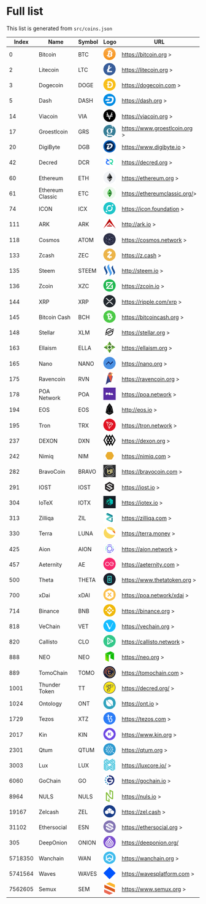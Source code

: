 # Full list

This list is generated from `src/coins.json`

| Index   | Name          | Symbol | Logo                                                                                                   | URL                            |
| ------- | ------------- | ------ | ------------------------------------------------------------------------------------------------------ | ------------------------------ |
| 0       | Bitcoin          | BTC    | <img src="https://raw.githubusercontent.com/TrustWallet/tokens/master/coins/0.png" width="32" />       | <https://bitcoin.org>         > |
| 2       | Litecoin         | LTC    | <img src="https://raw.githubusercontent.com/TrustWallet/tokens/master/coins/2.png" width="32" />       | <https://litecoin.org>        > |
| 3       | Dogecoin         | DOGE   | <img src="https://raw.githubusercontent.com/TrustWallet/tokens/master/coins/3.png" width="32" />       | <https://dogecoin.com>        > |
| 5       | Dash             | DASH   | <img src="https://raw.githubusercontent.com/TrustWallet/tokens/master/coins/5.png" width="32" />       | <https://dash.org>            > |
| 14      | Viacoin          | VIA    | <img src="https://raw.githubusercontent.com/TrustWallet/tokens/master/coins/14.png" width="32" />      | <https://viacoin.org>         > |
| 17      | Groestlcoin      | GRS    | <img src="https://raw.githubusercontent.com/TrustWallet/tokens/master/coins/17.png" width="32" />      | <https://www.groestlcoin.org> > |
| 20      | DigiByte         | DGB    | <img src="https://raw.githubusercontent.com/TrustWallet/tokens/master/coins/20.png" width="32" />      | <https://www.digibyte.io>     > |
| 42      | Decred           | DCR    | <img src="https://raw.githubusercontent.com/TrustWallet/tokens/master/coins/42.png" width="32" />      | <https://decred.org>          > |
| 60      | Ethereum         | ETH    | <img src="https://raw.githubusercontent.com/TrustWallet/tokens/master/coins/60.png" width="32" />      | <https://ethereum.org>        > |
| 61      | Ethereum Classic | ETC    | <img src="https://raw.githubusercontent.com/TrustWallet/tokens/master/coins/61.png" width="32" />      | <https://ethereumclassic.org/>> |
| 74      | ICON             | ICX    | <img src="https://raw.githubusercontent.com/TrustWallet/tokens/master/coins/74.png" width="32" />      | <https://icon.foundation>     > |
| 111     | ARK              | ARK    | <img src="https://raw.githubusercontent.com/TrustWallet/tokens/master/coins/111.png" width="32" />     | <http://ark.io>               > |
| 118     | Cosmos           | ATOM   | <img src="https://raw.githubusercontent.com/TrustWallet/tokens/master/coins/118.png" width="32" />     | <https://cosmos.network>      > |
| 133     | Zcash            | ZEC    | <img src="https://raw.githubusercontent.com/TrustWallet/tokens/master/coins/133.png" width="32" />     | <https://z.cash>              > |
| 135     | Steem            | STEEM  | <img src="https://raw.githubusercontent.com/TrustWallet/tokens/master/coins/135.png" width="32" />     | <http://steem.io>             > |
| 136     | Zcoin            | XZC    | <img src="https://raw.githubusercontent.com/TrustWallet/tokens/master/coins/136.png" width="32" />     | <https://zcoin.io>            > |
| 144     | XRP              | XRP    | <img src="https://raw.githubusercontent.com/TrustWallet/tokens/master/coins/144.png" width="32" />     | <https://ripple.com/xrp>      > |
| 145     | Bitcoin Cash     | BCH    | <img src="https://raw.githubusercontent.com/TrustWallet/tokens/master/coins/145.png" width="32" />     | <https://bitcoincash.org>     > |
| 148     | Stellar          | XLM    | <img src="https://raw.githubusercontent.com/TrustWallet/tokens/master/coins/148.png" width="32" />     | <https://stellar.org>         > |
| 163     | Ellaism          | ELLA   | <img src="https://raw.githubusercontent.com/TrustWallet/tokens/master/coins/163.png" width="32" />     | <https://ellaism.org>         > |
| 165     | Nano             | NANO   | <img src="https://raw.githubusercontent.com/TrustWallet/tokens/master/coins/165.png" width="32" />     | <https://nano.org>            > |
| 175     | Ravencoin        | RVN    | <img src="https://raw.githubusercontent.com/TrustWallet/tokens/master/coins/175.png" width="32" />     | <https://ravencoin.org>       > |
| 178     | POA Network      | POA    | <img src="https://raw.githubusercontent.com/TrustWallet/tokens/master/coins/178.png" width="32" />     | <https://poa.network>         > |
| 194     | EOS              | EOS    | <img src="https://raw.githubusercontent.com/TrustWallet/tokens/master/coins/194.png" width="32" />     | <http://eos.io>               > |
| 195     | Tron             | TRX    | <img src="https://raw.githubusercontent.com/TrustWallet/tokens/master/coins/195.png" width="32" />     | <https://tron.network>        > |
| 237     | DEXON            | DXN    | <img src="https://raw.githubusercontent.com/TrustWallet/tokens/master/coins/237.png" width="32" />     | <https://dexon.org>           > |
| 242     | Nimiq            | NIM    | <img src="https://raw.githubusercontent.com/TrustWallet/tokens/master/coins/242.png" width="32" />     | <https://nimiq.com>           > |
| 282     | BravoCoin        | BRAVO  | <img src="https://raw.githubusercontent.com/TrustWallet/tokens/master/coins/282.png" width="32" />     | <https://bravocoin.com>       > |
| 291     | IOST             | IOST   | <img src="https://raw.githubusercontent.com/TrustWallet/tokens/master/coins/291.png" width="32" />     | <https://iost.io>             > |
| 304     | IoTeX            | IOTX   | <img src="https://raw.githubusercontent.com/TrustWallet/tokens/master/coins/304.png" width="32" />     | <https://iotex.io>            > |
| 313     | Zilliqa          | ZIL    | <img src="https://raw.githubusercontent.com/TrustWallet/tokens/master/coins/313.png" width="32" />     | <https://zilliqa.com>         > |
| 330     | Terra            | LUNA   | <img src="https://raw.githubusercontent.com/TrustWallet/tokens/master/coins/330.png" width="32" />     | <https://terra.money>         > |
| 425     | Aion             | AION   | <img src="https://raw.githubusercontent.com/TrustWallet/tokens/master/coins/425.png" width="32" />     | <https://aion.network>        > |
| 457     | Aeternity        | AE     | <img src="https://raw.githubusercontent.com/TrustWallet/tokens/master/coins/457.png" width="32" />     | <https://aeternity.com>       > |
| 500     | Theta            | THETA  | <img src="https://raw.githubusercontent.com/TrustWallet/tokens/master/coins/500.png" width="32" />     | <https://www.thetatoken.org>  > |
| 700     | xDai             | xDAI   | <img src="https://raw.githubusercontent.com/TrustWallet/tokens/master/coins/700.png" width="32" />     | <https://poa.network/xdai>    > |
| 714     | Binance          | BNB    | <img src="https://raw.githubusercontent.com/TrustWallet/tokens/master/coins/714.png" width="32" />     | <https://binance.org>         > |
| 818     | VeChain          | VET    | <img src="https://raw.githubusercontent.com/TrustWallet/tokens/master/coins/818.png" width="32" />     | <https://vechain.org>         > |
| 820     | Callisto         | CLO    | <img src="https://raw.githubusercontent.com/TrustWallet/tokens/master/coins/820.png" width="32" />     | <https://callisto.network>    > |
| 888     | NEO              | NEO    | <img src="https://raw.githubusercontent.com/TrustWallet/tokens/master/coins/888.png" width="32" />     | <https://neo.org>             > |
| 889     | TomoChain        | TOMO   | <img src="https://raw.githubusercontent.com/TrustWallet/tokens/master/coins/889.png" width="32" />     | <https://tomochain.com>       > |
| 1001    | Thunder Token    | TT     | <img src="https://raw.githubusercontent.com/TrustWallet/tokens/master/coins/1001.png" width="32" />    | <https://decred.org/>         > |
| 1024    | Ontology         | ONT    | <img src="https://raw.githubusercontent.com/TrustWallet/tokens/master/coins/1024.png" width="32" />    | <https://ont.io>              > |
| 1729    | Tezos            | XTZ    | <img src="https://raw.githubusercontent.com/TrustWallet/tokens/master/coins/1729.png" width="32" />    | <https://tezos.com>           > |
| 2017    | Kin              | KIN    | <img src="https://raw.githubusercontent.com/TrustWallet/tokens/master/coins/2017.png" width="32" />    | <https://www.kin.org>         > |
| 2301    | Qtum             | QTUM   | <img src="https://raw.githubusercontent.com/TrustWallet/tokens/master/coins/2301.png" width="32" />    | <https://qtum.org>            > |
| 3003    | Lux              | LUX    | <img src="https://raw.githubusercontent.com/TrustWallet/tokens/master/coins/3003.png" width="32" />    | <https://luxcore.io/>         > |
| 6060    | GoChain          | GO     | <img src="https://raw.githubusercontent.com/TrustWallet/tokens/master/coins/6060.png" width="32" />    | <https://gochain.io>          > |
| 8964    | NULS             | NULS   | <img src="https://raw.githubusercontent.com/TrustWallet/tokens/master/coins/8964.png" width="32" />    | <https://nuls.io>             > |
| 19167   | Zelcash          | ZEL    | <img src="https://raw.githubusercontent.com/TrustWallet/tokens/master/coins/19167.png" width="32" />   | <https://zel.cash>            > |
| 31102   | Ethersocial      | ESN    | <img src="https://raw.githubusercontent.com/TrustWallet/tokens/master/coins/31102.png" width="32" />   | <https://ethersocial.org>     > |
| 305     | DeepOnion        | ONION  | <img src="https://raw.githubusercontent.com/TrustWallet/tokens/master/coins/305.png" width="32" />     | <https://deeponion.org/>       |
| 5718350 | Wanchain         | WAN    | <img src="https://raw.githubusercontent.com/TrustWallet/tokens/master/coins/5718350.png" width="32" /> | <https://wanchain.org>        > |
| 5741564 | Waves            | WAVES  | <img src="https://raw.githubusercontent.com/TrustWallet/tokens/master/coins/5741564.png" width="32" /> | <https://wavesplatform.com>   > |
| 7562605 | Semux            | SEM    | <img src="https://raw.githubusercontent.com/TrustWallet/tokens/master/coins/7562605.png" width="32" /> | <https://www.semux.org>       > |
